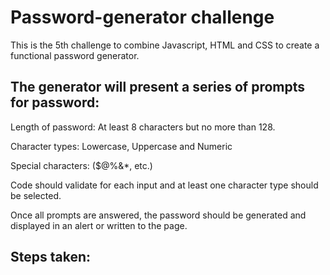 # Password-generator challenge

This is the 5th challenge to combine Javascript, HTML and CSS to create a functional password generator.


## The generator will present a series of prompts for password:

Length of password: At least 8 characters but no more than 128.

Character types: Lowercase, Uppercase and Numeric

Special characters: ($@%&*, etc.)

Code should validate for each input and at least one character type should be selected.

Once all prompts are answered, the password should be generated and displayed in an alert or written to the page.


## Steps taken: